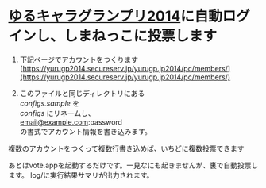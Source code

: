 # [ゆるキャラグランプリ2014](http://www.yurugp.jp/)に自動ログインし、しまねっこに投票します

1. 下記ページでアカウントをつくります  
[https://yurugp2014.secureserv.jp/yurugp.jp2014/pc/members/](https://yurugp2014.secureserv.jp/yurugp.jp2014/pc/members/)

2. このファイルと同じディレクトリにある  
*configs.sample* を  
*configs* にリネームし、  
email@example.com:password  
の書式でアカウント情報を書き込みます。

複数のアカウントをつくって複数行書き込めば、いちどに複数投票できます

あとはvote.appを起動するだけです。一見なにも起きませんが、裏で自動投票します。
log/に実行結果サマリが出力されます。